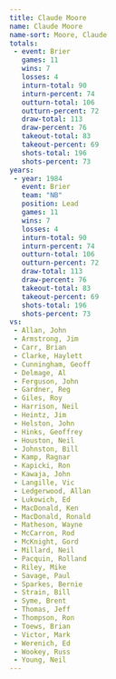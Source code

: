 ```yaml
---
title: Claude Moore
name: Claude Moore
name-sort: Moore, Claude
totals:
 - event: Brier
   games: 11
   wins: 7
   losses: 4
   inturn-total: 90
   inturn-percent: 74
   outturn-total: 106
   outturn-percent: 72
   draw-total: 113
   draw-percent: 76
   takeout-total: 83
   takeout-percent: 69
   shots-total: 196
   shots-percent: 73
years:
 - year: 1984
   event: Brier
   team: "NB"
   position: Lead
   games: 11
   wins: 7
   losses: 4
   inturn-total: 90
   inturn-percent: 74
   outturn-total: 106
   outturn-percent: 72
   draw-total: 113
   draw-percent: 76
   takeout-total: 83
   takeout-percent: 69
   shots-total: 196
   shots-percent: 73
vs:
 - Allan, John
 - Armstrong, Jim
 - Carr, Brian
 - Clarke, Haylett
 - Cunningham, Geoff
 - Delmage, Al
 - Ferguson, John
 - Gardner, Reg
 - Giles, Roy
 - Harrison, Neil
 - Heintz, Jim
 - Helston, John
 - Hinks, Geoffrey
 - Houston, Neil
 - Johnston, Bill
 - Kamp, Ragnar
 - Kapicki, Ron
 - Kawaja, John
 - Langille, Vic
 - Ledgerwood, Allan
 - Lukowich, Ed
 - MacDonald, Ken
 - MacDonald, Ronald
 - Matheson, Wayne
 - McCarron, Rod
 - McKnight, Gord
 - Millard, Neil
 - Pacquin, Rolland
 - Riley, Mike
 - Savage, Paul
 - Sparkes, Bernie
 - Strain, Bill
 - Syme, Brent
 - Thomas, Jeff
 - Thompson, Ron
 - Toews, Brian
 - Victor, Mark
 - Werenich, Ed
 - Wookey, Russ
 - Young, Neil
---
```

